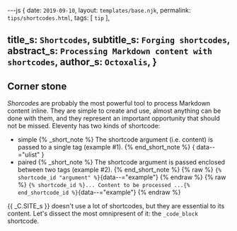 ---js
{
  date:      `2019-09-10`,
  layout:    `templates/base.njk`,
  permalink: `tips/shortcodes.html`,
  tags:      [ `tip` ],

  title_s:     `Shortcodes`,
  subtitle_s:  `Forging shortcodes`,
  abstract_s:  `Processing Markdown content with shortcodes`,
  author_s:    `Octoxalis`,
}
---
[comment]: # (======== Post ========)

## Corner stone

_Shorcodes_ are probably the most powerful tool to process Markdown content inline. They are simple to create and use, almost anything can be done with them, and they represent an important opportunity that should not be missed. Eleventy has two kinds of shortcode:
+ simple
{% _short_note %}
The shortcode argument (i.e. content) is passed to a single tag (example #1).
{% end_short_note %}
{ data--="ulist" }
+ paired
{% _short_note %}
The shortcode argument is passed enclosed between two tags (example #2).
{% end_short_note %}
{% raw %}
`{% shortcode_id "argument" %}`{data--="example"}
{% endraw %}
{% raw %}
`{% shortcode_id %}... Content to be processed ...{% end_shortcode_id %}`{data--="example"}
{% endraw %}

{{ _C.SITE_s }} doesn't use a lot of shortcodes, but they are essential to its content. Let's dissect the most omnipresent of it: the `_code_block` shortcode.

[comment]: # (======== Links ========)
